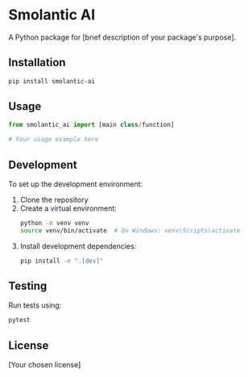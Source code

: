 # Smolantic AI

A Python package for [brief description of your package's purpose].

## Installation

```bash
pip install smolantic-ai
```

## Usage

```python
from smolantic_ai import [main class/function]

# Your usage example here
```

## Development

To set up the development environment:

1. Clone the repository
2. Create a virtual environment:
   ```bash
   python -m venv venv
   source venv/bin/activate  # On Windows: venv\Scripts\activate
   ```
3. Install development dependencies:
   ```bash
   pip install -e ".[dev]"
   ```

## Testing

Run tests using:
```bash
pytest
```

## License

[Your chosen license] 
